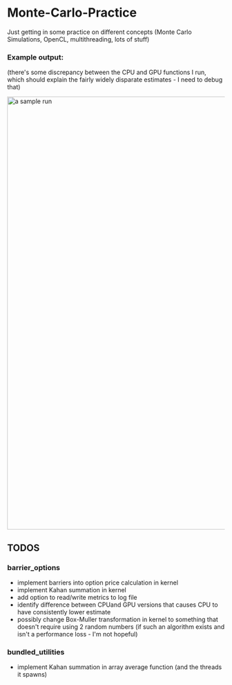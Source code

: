 # Monte-Carlo-Practice
Just getting in some practice on different concepts (Monte Carlo Simulations, OpenCL, multithreading, lots of stuff)
### Example output:
(there's some discrepancy between the CPU and GPU functions I run, which should explain the fairly widely disparate estimates - I need to debug that)
<p align="left">
  <img src="https://user-images.githubusercontent.com/30479162/58740807-969b4700-83c7-11e9-866b-ae35fc375e60.JPG" width="1000" title="a sample run">
</p>

## TODOS

### barrier_options
- implement barriers into option price calculation in kernel
- implement Kahan summation in kernel
- add option to read/write metrics to log file
- identify difference between CPUand GPU versions that causes CPU to have consistently lower estimate
- possibly change Box-Muller transformation in kernel to something that doesn't require using 2 random numbers (if such an algorithm exists and isn't a performance loss - I'm not hopeful)

### bundled_utilities
- implement Kahan summation in array average function (and the threads it spawns)
